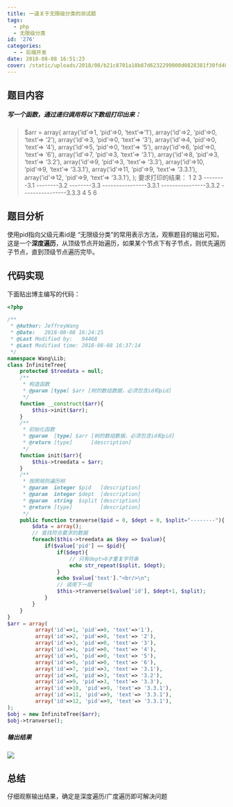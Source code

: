 ```yaml
---
title: 一道关于无限级分类的测试题
tags:
  - php
  - 无限级分类
id: '276'
categories:
  - - 后端开发
date: 2018-08-08 16:51:23
cover: /static/uploads/2018/08/b21c8701a18b87d6232299000d0828381f30fd48-1024x661.jpg
---
```




## 题目内容

##### 写一个函数，通过递归调用将以下数组打印出来：

> $arr = array( array(‘id’=>1, ‘pid‘=>0, ‘text’=>‘1’), array(‘id’=>2, ‘pid‘=>0, ‘text’=> ‘2’), array(‘id’=>3, ‘pid‘=>0, ‘text’=> ‘3’), array(‘id’=>4, ‘pid‘=>0, ‘text’=> ‘4’), array(‘id’=>5, ‘pid‘=>0, ‘text’=> ‘5’), array(‘id’=>6, ‘pid‘=>0, ‘text’=> ‘6’), array(‘id’=>7, ‘pid‘=>3, ‘text’=> ‘3.1’), array(‘id’=>8, ‘pid‘=>3, ‘text’=> ‘3.2’), array(‘id’=>9, ‘pid‘=>3, ‘text’=> ‘3.3’), array(‘id’=>10, ‘pid‘=>9, ‘text’=> ‘3.3.1’), array(‘id’=>11, ‘pid‘=>9, ‘text’=> ‘3.3.1’), array(‘id’=>12, ‘pid‘=>9, ‘text’=> ‘3.3.1’), ); 要求打印的结果： 1 2 3 --------3.1 --------3.2 --------3.3 ----------------3.3.1 ----------------3.3.2 ----------------3.3.3 4 5 6

## 题目分析

使用pid指向父级元素id是 “无限级分类”的常用表示方法，观察题目的输出可知，这是一个**深度遍历**，从顶级节点开始遍历，如果某个节点下有子节点，则优先遍历子节点，直到顶级节点遍历完毕。

## 代码实现

下面贴出博主编写的代码：

```php
<?php

/**
 * @Author: JeffreyWang
 * @Date:   2018-08-08 16:24:25
 * @Last Modified by:   94468
 * @Last Modified time: 2018-08-08 16:37:14
 */
namespace Wang\Lib;
class InfiniteTree{
    protected $treedata = null;
    /**
     * 构造函数
     * @param [type] $arr [树的数组数据，必须包含id和pid]
     */
    function __construct($arr){
        $this->init($arr);
    }
    /**
     * 初始化函数
     * @param  [type] $arr [树的数组数据，必须包含id和pid]
     * @return [type]      [description]
     */
    function init($arr){
        $this->treedata = $arr;
    }
    /**
     * 按照规则遍历树
     * @param  integer $pid   [description]
     * @param  integer $dept  [description]
     * @param  string  $split [description]
     * @return [type]         [description]
     */
    public function tranverse($pid = 0, $dept = 0, $split="--------"){
        $data = array();
        // 查找符合要求的数据
        foreach($this->treedata as $key => $value){
            if($value['pid'] == $pid){
                if($dept){
                    // 只有dept>0才重复字符串
                    echo str_repeat($split, $dept);
                }
                echo $value['text']."<br/>\n";
                // 调用下一层
                $this->tranverse($value['id'], $dept+1, $split);
            }
        }
    }
}
$arr = array(
         array('id'=>1, 'pid'=>0, 'text'=>'1'),
         array('id'=>2, 'pid'=>0, 'text'=> '2'),
         array('id'=>3, 'pid'=>0, 'text'=> '3'),
         array('id'=>4, 'pid'=>0, 'text'=> '4'),
         array('id'=>5, 'pid'=>0, 'text'=> '5'),
         array('id'=>6, 'pid'=>0, 'text'=> '6'),
         array('id'=>7, 'pid'=>3, 'text'=> '3.1'),
         array('id'=>8, 'pid'=>3, 'text'=> '3.2'),
         array('id'=>9, 'pid'=>3, 'text'=> '3.3'),
         array('id'=>10, 'pid'=>9, 'text'=> '3.3.1'),
         array('id'=>11, 'pid'=>9, 'text'=> '3.3.1'),
         array('id'=>12, 'pid'=>9, 'text'=> '3.3.1'),
);
$obj = new InfiniteTree($arr);
$obj->tranverse();
```

##### 输出结果

![](/static/uploads/2018/08/d14eb71501932604afe4b67a9d1164b2.png)

## 总结

仔细观察输出结果，确定是深度遍历/广度遍历即可解决问题
